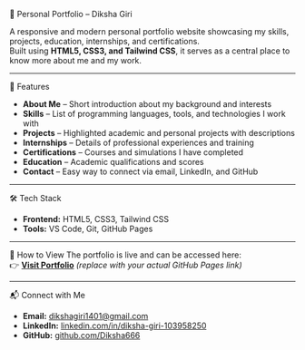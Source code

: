 🌟 Personal Portfolio – Diksha Giri

A responsive and modern personal portfolio website showcasing my skills, projects, education, internships, and certifications.  
Built using **HTML5, CSS3, and Tailwind CSS**, it serves as a central place to know more about me and my work.

---

📌 Features
- **About Me** – Short introduction about my background and interests  
- **Skills** – List of programming languages, tools, and technologies I work with  
- **Projects** – Highlighted academic and personal projects with descriptions  
- **Internships** – Details of professional experiences and training  
- **Certifications** – Courses and simulations I have completed  
- **Education** – Academic qualifications and scores  
- **Contact** – Easy way to connect via email, LinkedIn, and GitHub  

---
🛠️ Tech Stack
- **Frontend:** HTML5, CSS3, Tailwind CSS  
- **Tools:** VS Code, Git, GitHub Pages  

---
 🚀 How to View
The portfolio is live and can be accessed here:  
👉 **[Visit Portfolio](https://diksha666.github.io/portfolio/)** *(replace with your actual GitHub Pages link)*

---

📬 Connect with Me
- **Email:** [dikshagiri1401@gmail.com](mailto:dikshagiri1401@gmail.com)  
- **LinkedIn:** [linkedin.com/in/diksha-giri-103958250](https://www.linkedin.com/in/diksha-giri-103958250)  
- **GitHub:** [github.com/Diksha666](https://github.com/Diksha666)  
